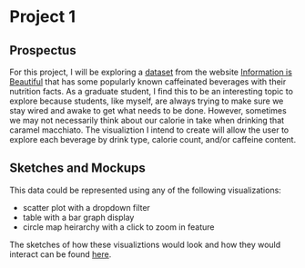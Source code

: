 # Project 1
## Prospectus
For this project, I will be exploring a [dataset](https://docs.google.com/spreadsheets/d/1KYMUjrCulPtpUHwep9bVvsBvmVsDEbucdyRZ5uHCDxw/edit?hl=en_GB&hl=en_GB#gid=1656295783) from the website [Information is Beautiful](https://informationisbeautiful.net/data/) that has some popularly known caffeinated beverages with their nutrition facts. As a graduate student, I find this to be an interesting topic to explore because students, like myself, are always trying to make sure we stay wired and awake to get what needs to be done. However, sometimes we may not necessarily think about our calorie in take when drinking that caramel macchiato. The visualiztion I intend to create will allow the user to explore each beverage by drink type, calorie count, and/or caffeine content.  
## Sketches and Mockups
This data could be represented using any of the following visualizations:   

* scatter plot with a dropdown filter
* table with a bar graph display
* circle map heirarchy with a click to zoom in feature  

The sketches of how these visualiztions would look and how they would interact can be found [here](https://github.com/mlissade/Interactive-Data-Visualization-Portfolio/tree/master/project1/sketches-and-mockups.pdf).